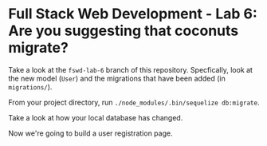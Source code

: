 
# Full Stack Web Development - Lab 6: Are you suggesting that coconuts migrate?

Take a look at the `fswd-lab-6` branch of this
repository. Specfically, look at the new model (`User`) and the
migrations that have been added (in `migrations/`).

From your project directory, run `./node_modules/.bin/sequelize db:migrate`.

Take a look at how your local database has changed.

Now we're going to build a user registration page.

